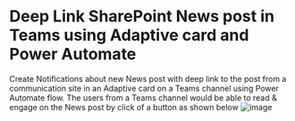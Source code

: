# Deep Link SharePoint News post in Teams using Adaptive card and Power Automate
Create Notifications about new News post with deep link to the post from a communication site in an Adaptive card on a Teams channel using Power Automate flow. The users from a Teams channel would be able to read & engage on the News post by click of a button as shown below
![image](https://user-images.githubusercontent.com/13963852/151703676-ba68f2ab-e5da-4f47-81a7-9c9a122dc0fe.png)

